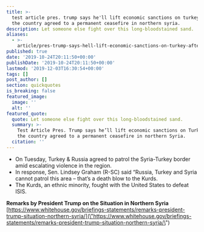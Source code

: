 ```yaml
---
title: >-
  test article pres. trump says he'll lift economic sanctions on turkey after
  the country agreed to a permanent ceasefire in northern syria.
description: Let someone else fight over this long-bloodstained sand.
aliases:
  - >-
    article/pres-trump-says-hell-lift-economic-sanctions-on-turkey-after-the-country-agreed-to-a-permanent-ceasefire-in-northern-syria/
published: true
date: '2019-10-24T20:11:50+00:00'
publishDate: '2019-10-24T20:11:50+00:00'
lastmod: '2019-12-03T16:30:54+00:00'
tags: []
post_author: []
section: quickquotes
is_breaking: false
featured_image:
  image: ''
  alt: ''
featured_quote:
  quote: Let someone else fight over this long-bloodstained sand.
  summary: >-
    Test Article Pres. Trump says he’ll lift economic sanctions on Turkey after
    the country agreed to a permanent ceasefire in northern Syria.
  citation: ''
---
```

*   On Tuesday, Turkey & Russia agreed to patrol the Syria-Turkey border amid escalating violence in the region.
*   In response, Sen. Lindsey Graham (R-SC) said “Russia, Turkey and Syria cannot patrol this area – that’s a death blow to the Kurds.
*   The Kurds, an ethnic minority, fought with the United States to defeat ISIS.

**Remarks by President Trump on the Situation in Northern Syria**  
[https://www.whitehouse.gov/briefings-statements/remarks-president-trump-situation-northern-syria/](\"https://www.whitehouse.gov/briefings-statements/remarks-president-trump-situation-northern-syria/\")